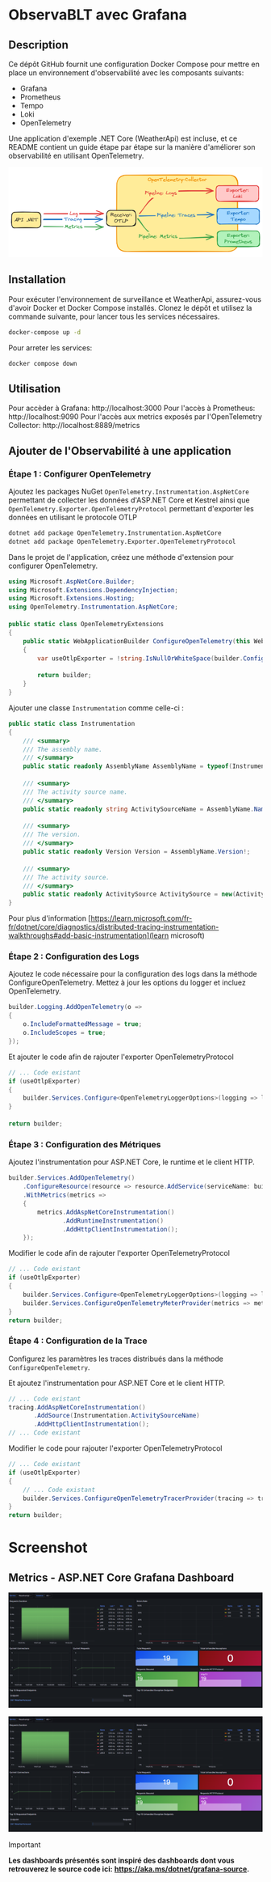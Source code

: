 # ObservaBLT avec Grafana
## Description
Ce dépôt GitHub fournit une configuration Docker Compose pour mettre en place un environnement d'observabilité avec les composants suivants:

- Grafana
- Prometheus
- Tempo
- Loki
- OpenTelemetry

Une application d'exemple .NET Core (WeatherApi) est incluse, et ce README contient un guide étape par étape sur la manière d'améliorer son observabilité en utilisant OpenTelemetry.

![architecture](docs/architecture.PNG)


## Installation
Pour exécuter l'environnement de surveillance et WeatherApi, assurez-vous d'avoir Docker et Docker Compose installés. Clonez le dépôt et utilisez la commande suivante, pour lancer tous les services nécessaires.

```bash
docker-compose up -d
```

Pour arreter les services: 

```bash
docker compose down
```

## Utilisation
Pour accèder à Grafana: http://localhost:3000 
Pour l'accès à Prometheus: http://localhost:9090
Pour l'accès aux metrics exposés par l'OpenTelemetry Collector: http://localhost:8889/metrics

## Ajouter de l'Observabilité à une application

### Étape 1 : Configurer OpenTelemetry

Ajoutez les packages NuGet `OpenTelemetry.Instrumentation.AspNetCore` permettant de collecter les données d'ASP.NET Core et Kestrel ainsi que `OpenTelemetry.Exporter.OpenTelemetryProtocol` permettant d'exporter les données en utilisant le protocole OTLP
```bash
dotnet add package OpenTelemetry.Instrumentation.AspNetCore
dotnet add package OpenTelemetry.Exporter.OpenTelemetryProtocol
```

Dans le projet de l'application, créez une méthode d'extension pour configurer OpenTelemetry. 

```csharp
using Microsoft.AspNetCore.Builder;
using Microsoft.Extensions.DependencyInjection;
using Microsoft.Extensions.Hosting;
using OpenTelemetry.Instrumentation.AspNetCore;

public static class OpenTelemetryExtensions
{
    public static WebApplicationBuilder ConfigureOpenTelemetry(this WebApplicationBuilder builder)
    {
        var useOtlpExporter = !string.IsNullOrWhiteSpace(builder.Configuration["OTEL_EXPORTER_OTLP_ENDPOINT"]);

        return builder;
    }
}
```

Ajouter une classe `Instrumentation` comme celle-ci : 

```csharp
public static class Instrumentation
{
    /// <summary>
    /// The assembly name.
    /// </summary>
    public static readonly AssemblyName AssemblyName = typeof(Instrumentation).Assembly.GetName();

    /// <summary>
    /// The activity source name.
    /// </summary>
    public static readonly string ActivitySourceName = AssemblyName.Name!;

    /// <summary>
    /// The version.
    /// </summary>
    public static readonly Version Version = AssemblyName.Version!;

    /// <summary>
    /// The activity source.
    /// </summary>
    public static readonly ActivitySource ActivitySource = new(ActivitySourceName, Version.ToString());
}
```

Pour plus d'information [https://learn.microsoft.com/fr-fr/dotnet/core/diagnostics/distributed-tracing-instrumentation-walkthroughs#add-basic-instrumentation](learn microsoft)

### Étape 2 : Configuration des Logs

Ajoutez le code nécessaire pour la configuration des logs dans la méthode ConfigureOpenTelemetry. Mettez à jour les options du logger et incluez OpenTelemetry.

```csharp
builder.Logging.AddOpenTelemetry(o =>
{
    o.IncludeFormattedMessage = true;
    o.IncludeScopes = true;
});
```

Et ajouter le code afin de rajouter l'exporter OpenTelemetryProtocol

```csharp
// ... Code existant
if (useOtlpExporter)
{
    builder.Services.Configure<OpenTelemetryLoggerOptions>(logging => logging.AddOtlpExporter());
}

return builder;
```

### Étape 3 : Configuration des Métriques

Ajoutez l'instrumentation pour ASP.NET Core, le runtime et le client HTTP.
```csharp
builder.Services.AddOpenTelemetry()
    .ConfigureResource(resource => resource.AddService(serviceName: builder.Environment.ApplicationName))
    .WithMetrics(metrics =>
    {
        metrics.AddAspNetCoreInstrumentation()
               .AddRuntimeInstrumentation()
               .AddHttpClientInstrumentation();
    });

```

Modifier le code afin de rajouter l'exporter OpenTelemetryProtocol
```csharp
// ... Code existant
if (useOtlpExporter)
{
    builder.Services.Configure<OpenTelemetryLoggerOptions>(logging => logging.AddOtlpExporter());
    builder.Services.ConfigureOpenTelemetryMeterProvider(metrics => metrics.AddOtlpExporter());
}
return builder;
```

### Étape 4 : Configuration de la Trace

Configurez les paramètres les traces distribués dans la méthode `ConfigureOpenTelemetry`. 

Et ajoutez l'instrumentation pour ASP.NET Core et le client HTTP.

```csharp
// ... Code existant
tracing.AddAspNetCoreInstrumentation()
       .AddSource(Instrumentation.ActivitySourceName)
       .AddHttpClientInstrumentation();
// ... Code existant       
```

Modifier le code pour rajouter l'exporter OpenTelemetryProtocol
```csharp
// ... Code existant
if (useOtlpExporter)
{
    // ... Code existant
    builder.Services.ConfigureOpenTelemetryTracerProvider(tracing => tracing.AddOtlpExporter());
}
return builder;
```



# Screenshot
## Metrics - ASP.NET Core Grafana Dashboard

![Dashboard Grafana](docs/grafana_dashboard_aspnetcore.png)

![Dashboard Grafana Endpoint](docs/grafana_dashboard_aspnetcore.png)

> [!IMPORTANT]
> **Les dashboards présentés sont inspiré des dashboards dont vous retrouverez le source code ici:**
> **https://aka.ms/dotnet/grafana-source.**

